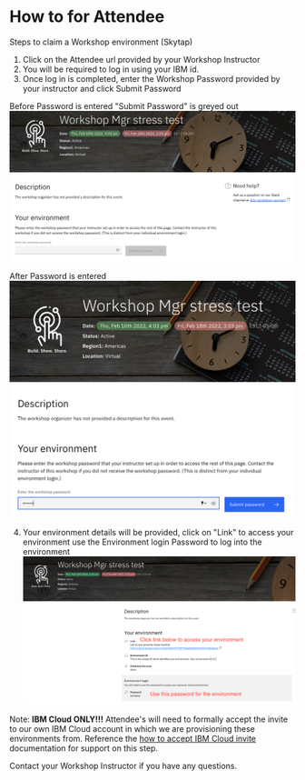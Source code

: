 # How to for Attendee

Steps to claim a Workshop environment (Skytap)


1. Click on the Attendee url provided by your Workshop Instructor  
2. You will be required to log in using your IBM id. 
3. Once log in is completed, enter the Workshop Password provided by your instructor and click Submit Password  

Before Password is entered "Submit Password" is greyed out  
![workshoppassword](Images/noworkshoppassword.png)  

After Password is entered   
![workshoppassword](Images/workshoppassword.png)  

4. Your environment details will be provided, click on "Link" to access your environment use the Environment login Password to log into the environment  
![Attendeeview](Images/Attendeeview.png)  

Note: **IBM Cloud ONLY!!!**  Attendee's will need to formally accept the invite to our own IBM Cloud account in which we are provisioning these environments from. Reference the [how to accept IBM Cloud invite](https://github.ibm.com/dte-support/private/blob/master/itz/itz-runbooks/ibm-cloud-accept-invite.md) documentation for support on this step.



Contact your Workshop Instructor if you have any questions.  
